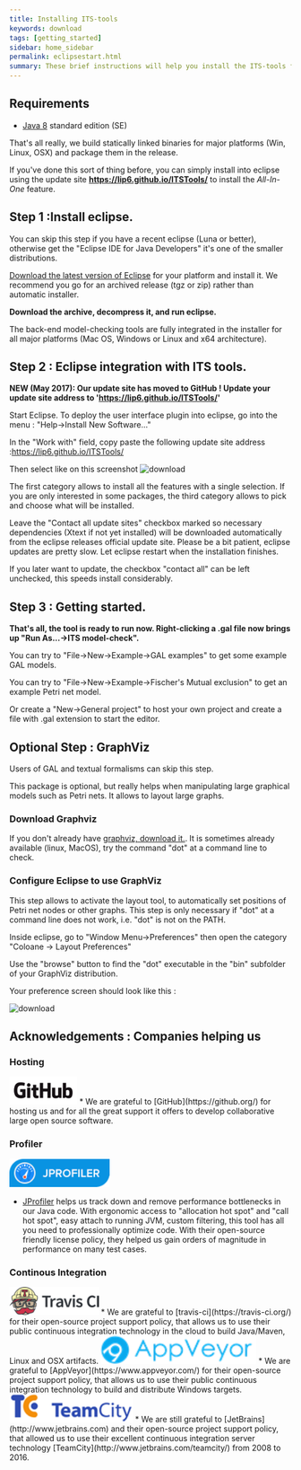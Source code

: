 ```yaml
---
title: Installing ITS-tools
keywords: download
tags: [getting_started]
sidebar: home_sidebar
permalink: eclipsestart.html
summary: These brief instructions will help you install the ITS-tools front-end.
---
```


## Requirements 

* [Java 8](http://www.oracle.com/technetwork/java/javase/downloads/index.html) standard edition (SE)

That's all really, we build statically linked binaries for major platforms (Win, Linux, OSX) and package them in the release.

If you've done this sort of thing before, you can simply install into eclipse using the update site **https://lip6.github.io/ITSTools/** to install the _All-In-One_ feature. 

## Step 1 :Install eclipse.
 
You can skip this step if you have a recent eclipse (Luna or better), otherwise get the "Eclipse IDE for Java Developers" it's one of the smaller distributions.

[Download the latest version of Eclipse](http://www.eclipse.org/downloads/) for your platform and install it. 
We recommend you go for an archived release (tgz or zip) rather than automatic installer.

**Download the archive, decompress it, and run eclipse.**

The back-end model-checking tools are fully integrated in the installer for all major platforms 
(Mac OS, Windows or Linux and x64 architecture). 

Step 2 : Eclipse integration with ITS tools.
--------------------------------------------

**NEW (May 2017): Our update site has moved to GitHub ! Update your update site address to 'https://lip6.github.io/ITSTools/'**

Start Eclipse. To deploy the user interface plugin into eclipse, go into the menu : "Help->Install New Software..."

In the "Work with" field, copy paste the following update site address :<url>https://lip6.github.io/ITSTools/</url>

Then select like on this screenshot
<img src="images/update.jpg" alt="download" />

The first category allows to install all the features with a single selection. If you are only interested in some packages, the third category allows to pick and choose what will be installed. 

Leave the "Contact all update sites" checkbox marked so necessary dependencies (Xtext if not yet installed) will be downloaded automatically from the eclipse releases official update site. 
Please be a bit patient, eclipse updates are pretty slow. Let eclipse restart when the installation finishes.

If you later want to update, the checkbox "contact all" can be left unchecked, this speeds install considerably.

## Step 3 : Getting started.

**That's all, the tool is ready to run now. Right-clicking a .gal file now brings up "Run As...->ITS model-check".**

You can try to "File->New->Example->GAL examples" to get some example GAL models.

You can try to "File->New->Example->Fischer's Mutual exclusion"	to get an example Petri net model.

Or create a "New->General project" to host your own project and create a file with .gal extension to start the editor.

## Optional Step : GraphViz

Users of GAL and textual formalisms can skip this step.

This package is optional, but really helps when manipulating large graphical models such as Petri nets. It allows to layout large graphs.
	
### Download Graphviz
	
If you don't already have [graphviz, download it.](http://www.graphviz.org/Download.php).
It is sometimes already available (linux, MacOS), try the command "dot" at a command line to check.

### Configure Eclipse to use GraphViz

This step allows to activate the layout tool, to automatically set positions of Petri net nodes or other graphs. This step is only necessary if "dot" at a command line does not work, i.e. "dot" is not on the PATH.

Inside eclipse, go to "Window Menu->Preferences" then open the category "Coloane -> Layout Preferences"

Use the "browse" button to find the "dot" executable in the "bin" subfolder of your GraphViz distribution.

Your preference screen should look like this :

<img src="images/dotprefs.jpg" alt="download" />

## Acknowledgements : Companies helping us

### Hosting

<img src="images/GitHub_Logo.png" height="50" />
* We are grateful to [GitHub](https://github.org/) for hosting us and for all the great support it offers to develop collaborative large open source software.

### Profiler

<img src="images/jprofiler.png" height="50" />

* [JProfiler](https://www.ej-technologies.com/products/jprofiler/overview.html) helps us track down and remove performance bottlenecks in our Java code. 
With ergonomic access to "allocation hot spot" and "call hot spot", easy attach to running JVM, custom filtering, this tool has all you need to professionally optimize code. 
With their open-source friendly license policy, they helped us gain orders of magnitude in performance on many test cases.

### Continous Integration

<img src="images/travisCI.png" height="50" />
* We are grateful to [travis-ci](https://travis-ci.org/) for their open-source project support policy, that allows us to use their public
continuous integration technology in the cloud to build Java/Maven, Linux and OSX artifacts.

<img src="images/appveyor.png" height="50" />
* We are grateful to [AppVeyor](https://www.appveyor.com/) for their open-source project support policy, that allows us to use their public
continuous integration technology to build and distribute Windows targets.

<img src="images/logo_teamcity.png" height="50" />
* We are still grateful to [JetBrains](http://www.jetbrains.com) and their open-source project support policy, that allowed us to use their excellent
continuous integration server technology [TeamCity](http://www.jetbrains.com/teamcity/) from 2008 to 2016. 
